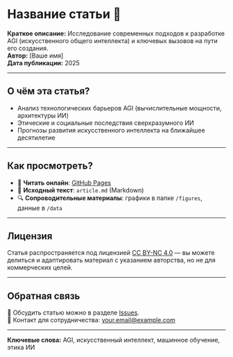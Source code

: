 # Название статьи 📝

**Краткое описание:** Исследование современных подходов к разработке AGI (искусственного общего интеллекта) и ключевых вызовов на пути его создания.  
**Автор:** [Ваше имя]  
**Дата публикации:** 2025 

---

## О чём эта статья?
- Анализ технологических барьеров AGI (вычислительные мощности, архитектуры ИИ)
- Этические и социальные последствия сверхразумного ИИ
- Прогнозы развития искусственного интеллекта на ближайшее десятилетие

---

## Как просмотреть?
- 📄 **Читать онлайн**: [GitHub Pages](https://ваш-логин.github.io/название-репозитория/)
- 📂 **Исходный текст**: `article.md` (Markdown)
- 🔍 **Сопроводительные материалы**: графики в папке `/figures`, данные в `/data`

---

## Лицензия
Статья распространяется под лицензией [CC BY-NC 4.0](LICENSE) — вы можете делиться и адаптировать материал с указанием авторства, но не для коммерческих целей.

---

## Обратная связь
💬 Обсудить статью можно в разделе [Issues](https://github.com/ваш-логин/название-репозитория/issues).  
📧 Контакт для сотрудничества: your.email@example.com

---

**Ключевые слова:** AGI, искусственный интеллект, машинное обучение, этика ИИ
